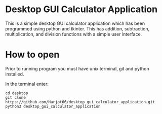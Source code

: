 # Desktop GUI Calculator Application

This is a simple desktop GUI calculator application which has been programmed using python and tkinter. This has addition, subtraction, multiplication, and division functions with a simple user interface.

# How to open

Prior to running program you must have unix terminal, git and python installed.

In the terminal enter:
```
cd desktop
git clone https://github.com/Harjot66/desktop_gui_calculator_application.git
python3 desktop_gui_calculator_application
```
